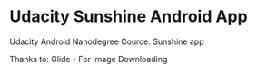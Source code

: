 # Udacity Sunshine Android App
Udacity Android Nanodegree Cource.
Sunshine app

Thanks to: 
Glide - For Image Downloading
